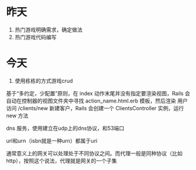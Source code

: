 昨天
==
1. 热门游戏明确需求，确定做法
2. 热门游戏代码编写

今天
==
1. 使用栋栋的方式游戏crud

基于“多约定，少配置”原则，在 index 动作末尾并没有指定要渲染视图，Rails 会自动在控制器的视图文件夹中寻找 action_name.html.erb 模板，然后渲染
用户访问 /clients/new 新建客户，Rails 会创建一个 ClientsController 实例，运行 new 方法

dns 服务，使用建立在udp上的dns协议，和53端口

url和urn（isbn就是一种urn）都属于uri

通常意义上的网关可以处理处于不同协议之间。而代理一般是同种协议（比如http），按照这个说法，代理就是网关的一个子集

